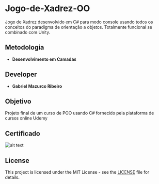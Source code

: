 # Jogo-de-Xadrez-OO

Jogo de Xadrez desenvolvido em C# para modo console usando todos os conceitos do paradigma de orientação a objetos. Totalmente funcional se combinado com Unity.

## Metodologia

* **Desenvolvimento em Camadas**

## Developer

* **Gabriel Mazurco Ribeiro**

## Objetivo

Projeto final de um curso de POO usando C# fornecido pela plataforma de cursos online Udemy

## Certificado

![alt text](https://udemy-certificate.s3.amazonaws.com/image/UC-61GGG4B1.jpg)

## License

This project is licensed under the MIT License - see the [LICENSE](LICENSE) file for details.
